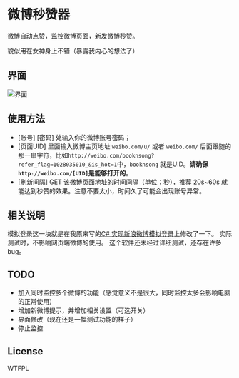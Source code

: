 # 微博秒赞器
微博自动点赞，监控微博页面，新发微博秒赞。

貌似用在女神身上不错（暴露我内心的想法了）

## 界面
![界面](https://raw.githubusercontent.com/huiyadanli/WeiboMonitor/master/image/screenshot0.png)

## 使用方法
* [账号] [密码] 处输入你的微博账号密码；
* [页面UID] 里面输入微博主页地址 `weibo.com/u/` 或者 `weibo.com/` 后面跟随的那一串字符，比如`http://weibo.com/booknsong?refer_flag=1028035010_&is_hot=1`中，`booknsong` 就是UID。**请确保`http://weibo.com/[UID]`是能够打开的**。
* [刷新间隔] GET 该微博页面地址的时间间隔（单位：秒），推荐 20s~60s 就能达到秒赞的效果。注意不要太小，时间久了可能会出现账号异常。

## 相关说明
模拟登录这一块就是在我原来写的[C# 实现新浪微博模拟登录](https://github.com/huiyadanli/SinaLogin)上修改了一下。
实际测试时，不影响网页端微博的使用。
这个软件还未经过详细测试，还存在许多bug。

## TODO
* 加入同时监控多个微博的功能（感觉意义不是很大，同时监控太多会影响电脑的正常使用）
* 增加新微博提示，并增加相关设置（可选开关）
* 界面修改（现在还是一幅测试功能的样子）
* 停止监控

## License
WTFPL